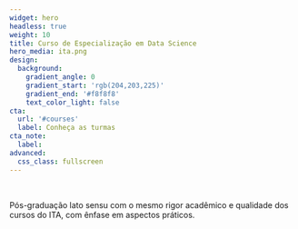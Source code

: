 ```yaml
---
widget: hero
headless: true
weight: 10
title: Curso de Especialização em Data Science
hero_media: ita.png
design:
  background:
    gradient_angle: 0
    gradient_start: 'rgb(204,203,225)'
    gradient_end: '#f8f8f8'
    text_color_light: false
cta:
  url: '#courses'
  label: Conheça as turmas
cta_note:
  label:
advanced:
  css_class: fullscreen
---
```


<br>

Pós-graduação lato sensu com o mesmo rigor acadêmico e qualidade dos cursos do ITA, com ênfase em aspectos práticos.

<br>
